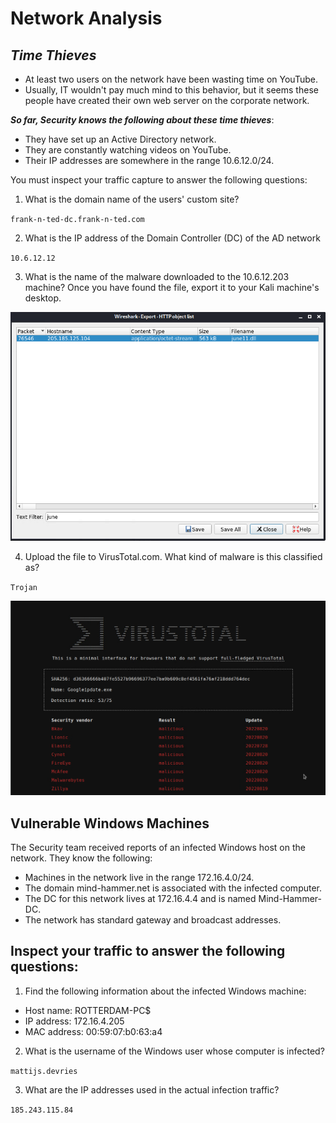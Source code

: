 # **Network Analysis**

## **_Time Thieves_**

* At least two users on the network have been wasting time on YouTube. 
* Usually, IT wouldn't pay much mind to this behavior, but it seems these people have created their own web server on the corporate network. 

**_So far, Security knows the following about these time thieves_**:

* They have set up an Active Directory network.
* They are constantly watching videos on YouTube.
* Their IP addresses are somewhere in the range 10.6.12.0/24.

You must inspect your traffic capture to answer the following questions:

1. What is the domain name of the users' custom site? 

`frank-n-ted-dc.frank-n-ted.com`

2. What is the IP address of the Domain Controller (DC) of the AD network

`10.6.12.12`

3. What is the name of the malware downloaded to the 10.6.12.203 machine? 
Once you have found the file, export it to your Kali machine's desktop.

![june11.dll](../Images/NetworkAnalysis/ExportJune11.dll.PNG)

4. Upload the file to VirusTotal.com. What kind of malware is this classified as?

`Trojan`

![Virus Total](../Images/NetworkAnalysis/June11VirusTotal.PNG)

## Vulnerable Windows Machines

The Security team received reports of an infected Windows host on the network. They know the following:

* Machines in the network live in the range 172.16.4.0/24.
* The domain mind-hammer.net is associated with the infected computer.
* The DC for this network lives at 172.16.4.4 and is named Mind-Hammer-DC.
* The network has standard gateway and broadcast addresses.

## Inspect your traffic to answer the following questions:

1. Find the following information about the infected Windows machine:

* Host name: ROTTERDAM-PC$
* IP address: 172.16.4.205
* MAC address: 00:59:07:b0:63:a4

2. What is the username of the Windows user whose computer is infected?

`mattijs.devries`

3. What are the IP addresses used in the actual infection traffic?

`185.243.115.84`